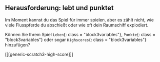 ## Herausforderung: lebt und punktet

Im Moment kannst du das Spiel für immer spielen, aber es zählt nicht, wie viele Flusspferde du abschießt oder wie oft dein Raumschiff explodiert.

Können Sie Ihrem Spiel `Leben`{: class = "block3variables"}, `Punkte`{: class = "block3variables"} oder sogar `Highscores`{: class = "block3variables"} hinzufügen?

[[[generic-scratch3-high-score]]]